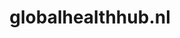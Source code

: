 ---
layout: post
title:  "globalhealthhub.nl"
internal_url:  "/data/globalhealthhub.nl.html"
categories: dutchgov
---